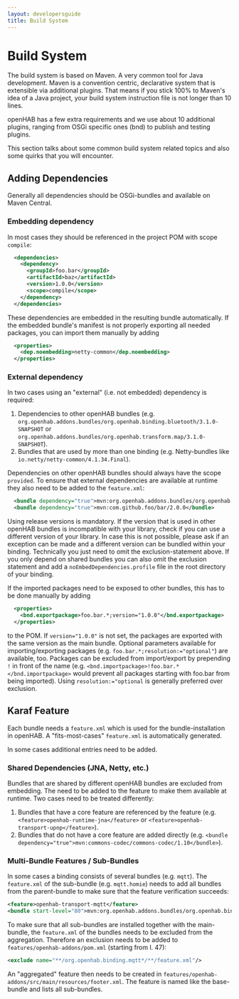 ```yaml
---
layout: developersguide
title: Build System
---
```


# Build System

The build system is based on Maven.
A very common tool for Java development.
Maven is a convention centric, declarative system that is extensible via additional plugins.
That means if you stick 100% to Maven's idea of a Java project, your build system instruction file is not longer than 10 lines.

openHAB has a few extra requirements and we use about 10 additional plugins,
ranging from OSGi specific ones (bnd) to publish and testing plugins.

This section talks about some common build system related topics and also some quirks that you will encounter.

## Adding Dependencies

Generally all dependencies should be OSGi-bundles and available on Maven Central.

### Embedding dependency

In most cases they should be referenced in the project POM with scope `compile`:

```xml
  <dependencies>
    <dependency>
      <groupId>foo.bar</groupId>
      <artifactId>baz</artifactId>
      <version>1.0.0</version>
      <scope>compile</scope>
    </dependency>
  </dependencies>
```

These dependencies are embedded in the resulting bundle automatically.
If the embedded bundle's manifest is not properly exporting all needed packages, you can import them manually by adding

```xml
  <properties>
    <dep.noembedding>netty-common</dep.noembedding>
  </properties>
```

### External dependency

In two cases using an "external" (i.e. not embedded) dependency is required:

1. Dependencies to other openHAB bundles (e.g. `org.openhab.addons.bundles/org.openhab.binding.bluetooth/3.1.0-SNAPSHOT` or `org.openhab.addons.bundles/org.openhab.transform.map/3.1.0-SNAPSHOT`).
2. Bundles that are used by more than one binding (e.g. Netty-bundles like `io.netty/netty-common/4.1.34.Final`).

Dependencies on other openHAB bundles should always have the scope `provided`.
To ensure that external dependencies are available at runtime they also need to be added to the `feature.xml`:

```xml
  <bundle dependency="true">mvn:org.openhab.addons.bundles/org.openhab.binding.bluetooth/${project.version}</bundle>
  <bundle dependency="true">mvn:com.github.foo/bar/2.0.0</bundle>
```

Using release versions is mandatory.
If the version that is used in other openHAB bundles is incompatible with your library, check if you can use a different version of your library.
In case this is not possible, please ask if an exception can be made and a different version can be bundled within your binding.
Technically you just need to omit the exclusion-statement above.
If you only depend on shared bundles you can also omit the exclusion statement and add a `noEmbedDependencies.profile` file in the root directory of your binding.

If the imported packages need to be exposed to other bundles, this has to be done manually by adding

```xml
  <properties>
    <bnd.exportpackage>foo.bar.*;version="1.0.0"</bnd.exportpackage>
  </properties>
```

to the POM.
If `version="1.0.0"` is not set, the packages are exported with the same version as the main bundle.
Optional parameters available for importing/exporting packages (e.g. `foo.bar.*;resolution:="optional"`) are available, too.
Packages can be excluded from import/export by prepending `!` in front of the name (e.g. `<bnd.importpackage>!foo.bar.*</bnd.importpackage>` would prevent all packages starting with foo.bar from being imported).
Using `resolution:="optional` is generally preferred over exclusion.

## Karaf Feature

Each bundle needs a `feature.xml` which is used for the bundle-installation in openHAB.
A "fits-most-cases" `feature.xml` is automatically generated.

In some cases additional entries need to be added.

### Shared Dependencies (JNA, Netty, etc.)

Bundles that are shared by different openHAB bundles are excluded from embedding.
The need to be added to the feature to make them available at runtime.
Two cases need to be treated differently:

1. Bundles that have a core feature are referenced by the feature (e.g. `<feature>openhab-runtime-jna</feature>` or `<feature>openhab-transport-upnp</feature>`).
1. Bundles that do not have a core feature are added directly (e.g. `<bundle dependency="true">mvn:commons-codec/commons-codec/1.10</bundle>`).

### Multi-Bundle Features / Sub-Bundles

In some cases a binding consists of several bundles (e.g. `mqtt`).
The `feature.xml` of the sub-bundle (e.g. `mqtt.homie`) needs to add all bundles from the parent-bundle to make sure that the feature verification succeeds:

```xml
<feature>openhab-transport-mqtt</feature>
<bundle start-level="80">mvn:org.openhab.addons.bundles/org.openhab.binding.mqtt/${project.version}</bundle>
```

To  make sure that all sub-bundles are installed together with the main-bundle, the `feature.xml` of the bundles needs to be excluded from the aggregation.
Therefore an exclusion needs to be added to `features/openhab-addons/pom.xml` (starting from l. 47):

```xml
<exclude name="**/org.openhab.binding.mqtt*/**/feature.xml"/>
```

An "aggregated" feature then needs to be created in `features/openhab-addons/src/main/resources/footer.xml`.
The feature is named like the base-bundle and lists all sub-bundles.
